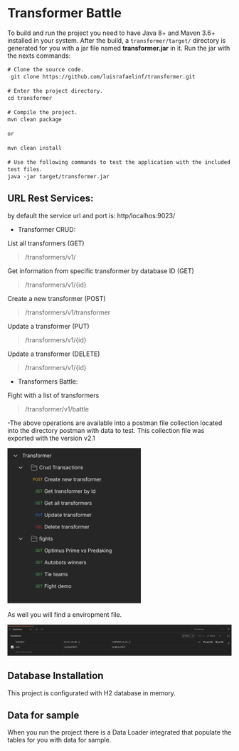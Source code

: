 # Transformer Battle

To build and run the project you need to have Java 8+ and Maven 3.6+ installed in your system. After the build, a `transformer/target/` directory is generated for you with a jar file named **transformer.jar** in it. 
Run the jar with the nexts commands:


``` shell
# Clone the source code.
 git clone https://github.com/luisrafaelinf/transformer.git

# Enter the project directory.
cd transformer

# Compile the project.
mvn clean package

or

mvn clean install

# Use the following commands to test the application with the included test files.
java -jar target/transformer.jar 

```

## URL Rest Services:

by default the service url and port is: http/localhos:9023/

- Transformer CRUD:

List all transformers (GET)
> /transformers/v1/

Get information from specific transformer by database ID (GET)
> /transformers/v1/{id}

Create a new transformer (POST)
> /transformers/v1/transformer

Update a transformer (PUT)
> /transformers/v1/{id}

Update a transformer (DELETE)
> /transformers/v1/{id}


- Transformers Battle:

Fight with a list of transformers
> /transformer/v1/battle

-The above operations are available into a postman file collection located into the directory postman with data to test. This collection file was exported with the version v2.1

<img src="postman/postman.png" alt="collection" width="300"/>

As well you will find a enviropment file.

<img src="postman/enviropment.png" alt="collection" width="700"/>

## Database Installation

This project is configurated with H2 database in memory.

## Data for sample

When you run the project there is a Data Loader integrated that populate the tables for you with data for sample.